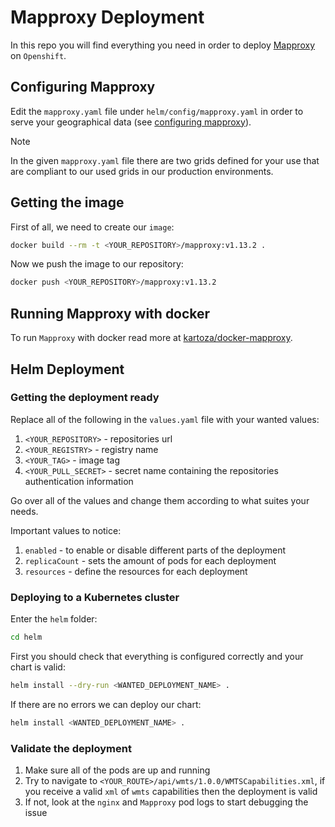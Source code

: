 # Mapproxy Deployment

In this repo you will find everything you need in order to deploy [Mapproxy](https://mapproxy.github.io/mapproxy/latest/index.html) on `Openshift`.

## Configuring Mapproxy

Edit the `mapproxy.yaml` file under `helm/config/mapproxy.yaml` in order to serve your geographical data (see [configuring mapproxy](https://mapproxy.github.io/mapproxy/latest/configuration.html#mapproxy-yaml)).

> [!Note]
> In the given `mapproxy.yaml` file there are two grids defined for your use that are compliant to our used grids in our production environments.

## Getting the image

First of all, we need to create our `image`:

```bash
docker build --rm -t <YOUR_REPOSITORY>/mapproxy:v1.13.2 .
```

Now we push the image to our repository:

```bash
docker push <YOUR_REPOSITORY>/mapproxy:v1.13.2
```

## Running Mapproxy with docker

To run `Mapproxy` with docker read more at [kartoza/docker-mapproxy](https://github.com/kartoza/docker-mapproxy/tree/master?tab=readme-ov-file#running-mapproxy).

## Helm Deployment

### Getting the deployment ready

Replace all of the following in the `values.yaml` file with your wanted values:

1. `<YOUR_REPOSITORY>` - repositories url
2. `<YOUR_REGISTRY>` - registry name
3. `<YOUR_TAG>` - image tag
4. `<YOUR_PULL_SECRET>` - secret name containing the repositories authentication information

Go over all of the values and change them according to what suites your needs.

Important values to notice:

1. `enabled` - to enable or disable different parts of the deployment
2. `replicaCount` - sets the amount of pods for each deployment
3. `resources` - define the resources for each deployment

### Deploying to a Kubernetes cluster

Enter the `helm` folder:

```bash
cd helm
```

First you should check that everything is configured correctly and your chart is valid:

```bash
helm install --dry-run <WANTED_DEPLOYMENT_NAME> .
```

If there are no errors we can deploy our chart:

```bash
helm install <WANTED_DEPLOYMENT_NAME> .
```

### Validate the deployment

1. Make sure all of the pods are up and running
2. Try to navigate to `<YOUR_ROUTE>/api/wmts/1.0.0/WMTSCapabilities.xml`, if you receive a valid `xml` of `wmts` capabilities then the deployment is valid
3. If not, look at the `nginx` and `Mapproxy` pod logs to start debugging the issue
